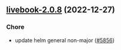 

## [livebook-2.0.8](https://github.com/truecharts/charts/compare/livebook-2.0.7...livebook-2.0.8) (2022-12-27)

### Chore

- update helm general non-major ([#5856](https://github.com/truecharts/charts/issues/5856))
  
  